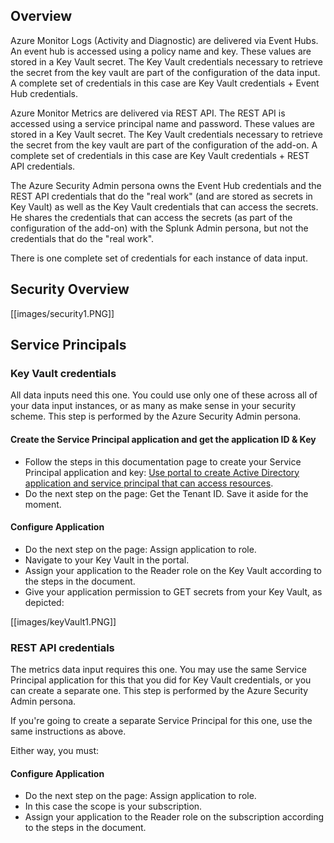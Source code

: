 ## Overview
Azure Monitor Logs (Activity and Diagnostic) are delivered via Event Hubs. An event hub is accessed using a policy name and key. These values are stored in a Key Vault secret. The Key Vault credentials necessary to retrieve the secret from the key vault are part of the configuration of the data input. A complete set of credentials in this case are Key Vault credentials + Event Hub credentials.

Azure Monitor Metrics are delivered via REST API. The REST API is accessed using a service principal name and password. These values are stored in a Key Vault secret. The Key Vault credentials necessary to retrieve the secret from the key vault are part of the configuration of the add-on. A complete set of credentials in this case are Key Vault credentials + REST API credentials.

The Azure Security Admin persona owns the Event Hub credentials and the REST API credentials that do the "real work" (and are stored as secrets in Key Vault) as well as the Key Vault credentials that can access the secrets. He shares the credentials that can access the secrets (as part of the configuration of the add-on) with the Splunk Admin persona, but not the credentials that do the "real work".

There is one complete set of credentials for each instance of data input. 

## Security Overview
[[images/security1.PNG]]

## Service Principals

### Key Vault credentials

All data inputs need this one. You could use only one of these across all of your data input instances, or as many as make sense in your security scheme. This step is performed by the Azure Security Admin persona.

#### Create the Service Principal application and get the application ID & Key

* Follow the steps in this documentation page to create your Service Principal application and key: [Use portal to create Active Directory application and service principal that can access resources](https://docs.microsoft.com/en-us/azure/azure-resource-manager/resource-group-create-service-principal-portal#create-an-active-directory-application).
* Do the next step on the page: Get the Tenant ID. Save it aside for the moment.

#### Configure Application

* Do the next step on the page: Assign application to role. 
* Navigate to your Key Vault in the portal.
* Assign your application to the Reader role on the Key Vault according to the steps in the document.
* Give your application permission to GET secrets from your Key Vault, as depicted:

[[images/keyVault1.PNG]]

### REST API credentials

The metrics data input requires this one. You may use the same Service Principal application for this that you did for Key Vault credentials, or you can create a separate one. This step is performed by the Azure Security Admin persona.

If you're going to create a separate Service Principal for this one, use the same instructions as above.

Either way, you must:

#### Configure Application

* Do the next step on the page: Assign application to role. 
* In this case the scope is your subscription.
* Assign your application to the Reader role on the subscription according to the steps in the document.

